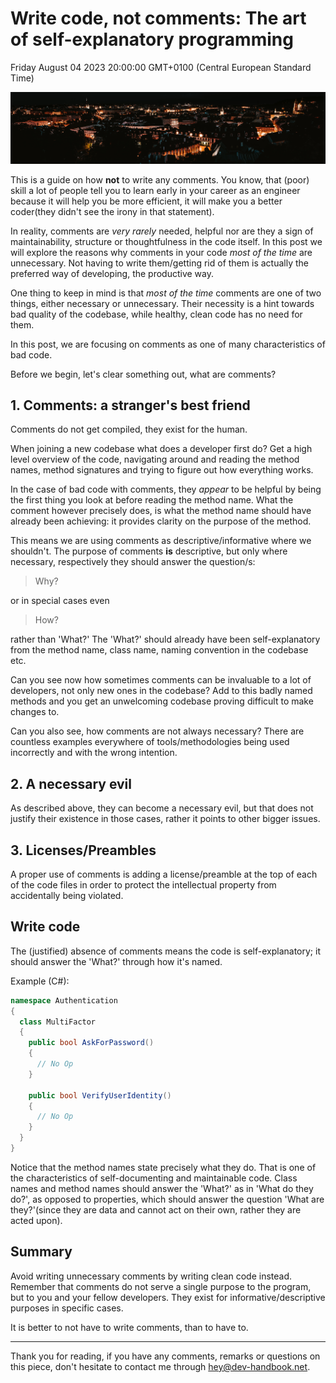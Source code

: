 # Write code, not comments: The art of self-explanatory programming

Friday August 04 2023 20:00:00 GMT+0100 (Central European Standard Time)

![City at night from the top.](./cover_images/write-code-not-comments.jpg)

This is a guide on how **not** to write any comments. You know, that (poor) skill a lot of people tell you to learn early in your career as an engineer because it will help you be more efficient, it will make you a better coder(they didn't see the irony in that statement).

In reality, comments are *very rarely* needed, helpful nor are they a sign of maintainability, structure or thoughtfulness in the code itself. In this post we will explore the reasons why comments in your code *most of the time* are unnecessary. Not having to write them/getting rid of them is actually the preferred way of developing, the productive way.

One thing to keep in mind is that *most of the time* comments are one of two things, either necessary or unnecessary. Their necessity is a hint towards bad quality of the codebase, while healthy, clean code has no need for them.

In this post, we are focusing on comments as one of many characteristics of bad code.

Before we begin, let's clear something out, what are comments?

## 1. Comments: a stranger's best friend

Comments do not get compiled, they exist for the human.

When joining a new codebase what does a developer first do? Get a high level overview of the code, navigating around and reading the method names, method signatures and trying to figure out how everything works.

In the case of bad code with comments, they *appear* to be helpful by being the first thing you look at before reading the method name. What the comment however precisely does, is what the method name should have already been achieving: it provides clarity on the purpose of the method.

This means we are using comments as descriptive/informative where we shouldn't. The purpose of comments **is** descriptive, but only where necessary, respectively they should answer the question/s:

> Why?

or in special cases even

> How?

rather than 'What?' The 'What?' should already have been self-explanatory from the method name, class name, naming convention in the codebase etc.

Can you see now how sometimes comments can be invaluable to a lot of developers, not only new ones in the codebase? Add to this badly named methods and you get an unwelcoming codebase proving difficult to make changes to.

Can you also see, how comments are not always necessary? There are countless examples everywhere of tools/methodologies being used incorrectly and with the wrong intention.

## 2. A necessary evil

As described above, they can become a necessary evil, but that does not justify their existence in those cases, rather it points to other bigger issues.

## 3. Licenses/Preambles

A proper use of comments is adding a license/preamble at the top of each of the code files in order to protect the intellectual property from accidentally being violated.

## Write code

The (justified) absence of comments means the code is self-explanatory; it should answer the 'What?' through how it's named.

Example (C#):

```cs
namespace Authentication
{
  class MultiFactor
  {
    public bool AskForPassword()
    {
      // No Op    
    }

    public bool VerifyUserIdentity()
    {
      // No Op    
    }
  }
}
```

Notice that the method names state precisely what they do. That is one of the characteristics of self-documenting and maintainable code. Class names and method names should answer the 'What?' as in 'What do they do?', as opposed to properties, which should answer the question 'What are they?'(since they are data and cannot act on their own, rather they are acted upon).

## Summary

Avoid writing unnecessary comments by writing clean code instead. Remember that comments do not serve a single purpose to the program, but to you and your fellow developers. They exist for informative/descriptive purposes in specific cases.

It is better to not have to write comments, than to have to.

---

Thank you for reading, if you have any comments, remarks or questions on this piece, don't hesitate to contact me through [hey@dev-handbook.net](mailto:hey@dev-handbook.net).
